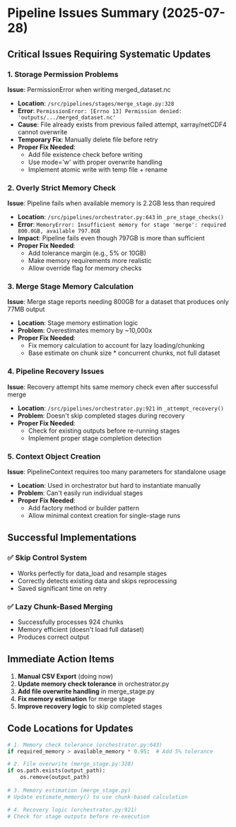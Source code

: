 # Pipeline Issues Summary (2025-07-28)

## Critical Issues Requiring Systematic Updates

### 1. Storage Permission Problems
**Issue**: PermissionError when writing merged_dataset.nc
- **Location**: `/src/pipelines/stages/merge_stage.py:328`
- **Error**: `PermissionError: [Errno 13] Permission denied: 'outputs/.../merged_dataset.nc'`
- **Cause**: File already exists from previous failed attempt, xarray/netCDF4 cannot overwrite
- **Temporary Fix**: Manually delete file before retry
- **Proper Fix Needed**: 
  - Add file existence check before writing
  - Use mode='w' with proper overwrite handling
  - Implement atomic write with temp file + rename

### 2. Overly Strict Memory Check
**Issue**: Pipeline fails when available memory is 2.2GB less than required
- **Location**: `/src/pipelines/orchestrator.py:643` in `_pre_stage_checks()`
- **Error**: `MemoryError: Insufficient memory for stage 'merge': required 800.0GB, available 797.8GB`
- **Impact**: Pipeline fails even though 797GB is more than sufficient
- **Proper Fix Needed**:
  - Add tolerance margin (e.g., 5% or 10GB)
  - Make memory requirements more realistic
  - Allow override flag for memory checks

### 3. Merge Stage Memory Calculation
**Issue**: Merge stage reports needing 800GB for a dataset that produces only 77MB output
- **Location**: Stage memory estimation logic
- **Problem**: Overestimates memory by ~10,000x
- **Proper Fix Needed**:
  - Fix memory calculation to account for lazy loading/chunking
  - Base estimate on chunk size * concurrent chunks, not full dataset

### 4. Pipeline Recovery Issues
**Issue**: Recovery attempt hits same memory check even after successful merge
- **Location**: `/src/pipelines/orchestrator.py:921` in `_attempt_recovery()`
- **Problem**: Doesn't skip completed stages during recovery
- **Proper Fix Needed**:
  - Check for existing outputs before re-running stages
  - Implement proper stage completion detection

### 5. Context Object Creation
**Issue**: PipelineContext requires too many parameters for standalone usage
- **Location**: Used in orchestrator but hard to instantiate manually
- **Problem**: Can't easily run individual stages
- **Proper Fix Needed**:
  - Add factory method or builder pattern
  - Allow minimal context creation for single-stage runs

## Successful Implementations

### ✅ Skip Control System
- Works perfectly for data_load and resample stages
- Correctly detects existing data and skips reprocessing
- Saved significant time on retry

### ✅ Lazy Chunk-Based Merging
- Successfully processes 924 chunks
- Memory efficient (doesn't load full dataset)
- Produces correct output

## Immediate Action Items

1. **Manual CSV Export** (doing now)
2. **Update memory check tolerance** in orchestrator.py
3. **Add file overwrite handling** in merge_stage.py
4. **Fix memory estimation** for merge stage
5. **Improve recovery logic** to skip completed stages

## Code Locations for Updates

```python
# 1. Memory check tolerance (orchestrator.py:643)
if required_memory > available_memory * 0.95:  # Add 5% tolerance

# 2. File overwrite (merge_stage.py:328)
if os.path.exists(output_path):
    os.remove(output_path)
    
# 3. Memory estimation (merge_stage.py)
# Update estimate_memory() to use chunk-based calculation

# 4. Recovery logic (orchestrator.py:921)
# Check for stage outputs before re-execution
```